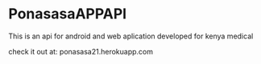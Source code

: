# PonasasaAPPAPI
This is an api for android and web aplication developed for kenya medical


check it out at:  ponasasa21.herokuapp.com
